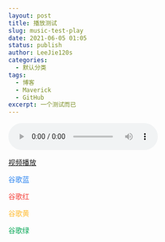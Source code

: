 ```yaml
---
layout: post
title: 播放测试
slug: music-test-play
date: 2021-06-05 01:05
status: publish
author: LeeJie120s
categories: 
  - 默认分类
tags: 
  - 博客
  - Maverick
  - GitHub
excerpt: 一个测试而已
---
```


<audio  controls="controls" playsinline webkit-playsinline><source src="https://music.163.com/song/media/outer/url?id=516497142.mp3"></audio>

[视频播放](https://pro-video.xiaoheiban.cn/202106/93390f21-e821-49e6-87e3-761ac39bc7be.mp4)

<font color="#2d85f0">谷歌蓝</font>

<font color="#f4433c">谷歌红</font>

<font color="#ffbc32">谷歌黄</font>

<font color="#0aa858">谷歌绿</font>
